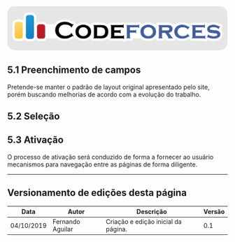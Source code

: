 <span style="margin-left: 0%; padding-top: 3%;">![Codeforces Logo](../images/codeforces.png)</span>

## 5.1 Preenchimento de campos

Pretende-se manter o padrão de layout original apresentado pelo site,
porém buscando melhorias de acordo com a evolução do trabalho.

## 5.2 Seleção

## 5.3 Ativação

O processo de ativação será conduzido de forma a fornecer ao usuário
mecanismos para navegação entre as páginas de forma diligente.

---

## Versionamento de edições desta página

| Data       | Autor            | Descrição                           | Versão |
| ---------- | ---------------- | ----------------------------------- | ------ |
| 04/10/2019 | Fernando Aguilar | Criação e edição inicial da página. | 0.1    |
